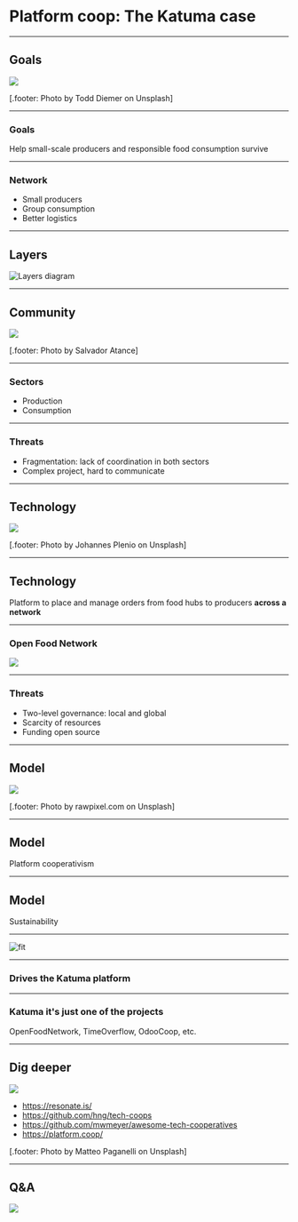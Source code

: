 # Platform coop: The Katuma case

---

## Goals

![](images/goals.jpg)

[.footer: Photo by Todd Diemer on Unsplash]

---

### Goals

Help small-scale producers and responsible food consumption survive

---

### Network

* Small producers
* Group consumption
* Better logistics

---

## Layers

![Layers diagram](images/layers.jpg)

---

## Community

![](images/community.jpg)

[.footer: Photo by Salvador Atance]

---

### Sectors

* Production
* Consumption

---

### Threats

* Fragmentation: lack of coordination in both sectors
* Complex project, hard to communicate

---

## Technology

![](images/technology.jpg)

[.footer: Photo by Johannes Plenio on Unsplash]

---

## Technology

Platform to place and manage orders from food hubs to producers **across a network**

---

### Open Food Network

![](images/ofn.png)

---

### Threats

* Two-level governance: local and global
* Scarcity of resources
* Funding open source

---

## Model

![](images/model.jpg)

[.footer: Photo by rawpixel.com on Unsplash]

---

## Model

Platform cooperativism

---

## Model

Sustainability

---

![fit](images/logo_coopdevs.png)

---

### Drives the Katuma platform

---

### Katuma it's just one of the projects

OpenFoodNetwork, TimeOverflow, OdooCoop, etc.

---

## Dig deeper

![](images/qa.jpg)

* https://resonate.is/
* https://github.com/hng/tech-coops
* https://github.com/mwmeyer/awesome-tech-cooperatives
* https://platform.coop/

[.footer: Photo by Matteo Paganelli on Unsplash]

---

## Q&A

![](images/qa.jpg)
